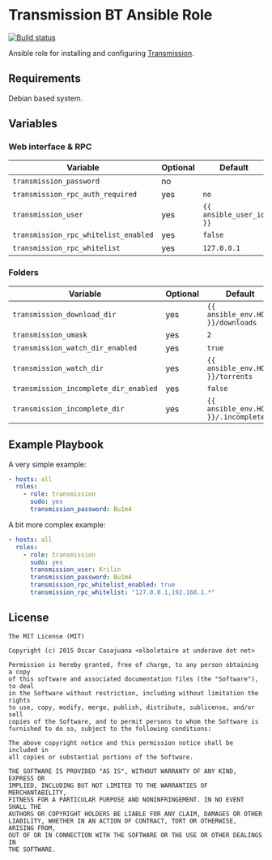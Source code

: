 Transmission BT Ansible Role
============================

[![Build status](https://img.shields.io/travis/elboletaire/ansible-transmission.svg?style=flat-square)](https://travis-ci.org/elboletaire/ansible-transmission)

Ansible role for installing and configuring [Transmission](http://www.transmissionbt.com/).

Requirements
------------

Debian based system.

Variables
---------

### Web interface & RPC

| Variable                             | Optional | Default                 |
| ------------------------------------ | -------- | ----------------------- |
| `transmission_password`              | no       |                         |
| `transmission_rpc_auth_required`     | yes      | `no`                    |
| `transmission_user`                  | yes      | `{{ ansible_user_id }}` |
| `transmission_rpc_whitelist_enabled` | yes      | `false`                 |
| `transmission_rpc_whitelist`         | yes      | `127.0.0.1`             |

### Folders

| Variable                              | Optional | Default                              |
| ------------------------------------- | -------- | ------------------------------------ |
| `transmission_download_dir`           | yes      | `{{ ansible_env.HOME }}/downloads`   |
| `transmission_umask`                  | yes      | `2`                                  |
| `transmission_watch_dir_enabled`      | yes      | `true`                               |
| `transmission_watch_dir`              | yes      | `{{ ansible_env.HOME }}/torrents`    |
| `transmission_incomplete_dir_enabled` | yes      | `false`                              |
| `transmission_incomplete_dir`         | yes      | `{{ ansible_env.HOME }}/.incomplete` |

Example Playbook
----------------

A very simple example:

```yaml
- hosts: all
  roles:
    - role: transmission
      sudo: yes
      transmission_password: Bu1m4
```

A bit more complex example:

```yaml
- hosts: all
  roles:
    - role: transmission
      sudo: yes
      transmission_user: Krilin
      transmission_password: Bu1m4
      transmission_rpc_whitelist_enabled: true
      transmission_rpc_whitelist: "127.0.0.1,192.168.1.*"
```

License
-------

    The MIT License (MIT)

    Copyright (c) 2015 Oscar Casajuana <elboletaire at underave dot net>

    Permission is hereby granted, free of charge, to any person obtaining a copy
    of this software and associated documentation files (the "Software"), to deal
    in the Software without restriction, including without limitation the rights
    to use, copy, modify, merge, publish, distribute, sublicense, and/or sell
    copies of the Software, and to permit persons to whom the Software is
    furnished to do so, subject to the following conditions:

    The above copyright notice and this permission notice shall be included in
    all copies or substantial portions of the Software.

    THE SOFTWARE IS PROVIDED "AS IS", WITHOUT WARRANTY OF ANY KIND, EXPRESS OR
    IMPLIED, INCLUDING BUT NOT LIMITED TO THE WARRANTIES OF MERCHANTABILITY,
    FITNESS FOR A PARTICULAR PURPOSE AND NONINFRINGEMENT. IN NO EVENT SHALL THE
    AUTHORS OR COPYRIGHT HOLDERS BE LIABLE FOR ANY CLAIM, DAMAGES OR OTHER
    LIABILITY, WHETHER IN AN ACTION OF CONTRACT, TORT OR OTHERWISE, ARISING FROM,
    OUT OF OR IN CONNECTION WITH THE SOFTWARE OR THE USE OR OTHER DEALINGS IN
    THE SOFTWARE.
